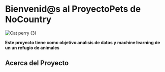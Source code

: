 # Bienvenid@s al ProyectoPets de NoCountry
![Cat   perry (3)](https://github.com/No-Country/c16-102-t-data-bi/assets/159388590/f27af524-c140-427d-a1c2-09ee79bdd6d9)

**Este proyecto tiene como objetivo analisis de datos y machine learning de un un refugio de animales**

## Acerca del Proyecto
